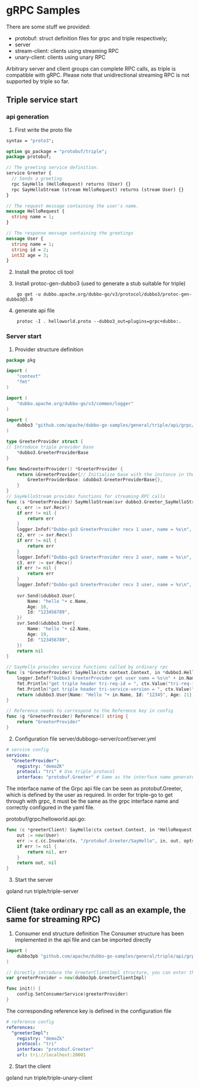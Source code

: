 # gRPC Samples

There are some stuff we provided:

- protobuf: struct definition files for grpc and triple respectively;
- server
- stream-client: clients using streaming RPC
- unary-client: clients using unary RPC

Arbitrary server and client groups can complete RPC calls, as triple is compatible with gRPC. Please note that unidirectional streaming RPC is not supported by triple so far.

## Triple service start

### api generation

1. First write the proto file

```protobuf
syntax = "proto3";

option go_package = "protobuf/triple";
package protobuf;

// The greeting service definition.
service Greeter {
  // Sends a greeting
  rpc SayHello (HelloRequest) returns (User) {}
  rpc SayHelloStream (stream HelloRequest) returns (stream User) {}
}

// The request message containing the user's name.
message HelloRequest {
  string name = 1;
}

// The response message containing the greetings
message User {
  string name = 1;
  string id = 2;
  int32 age = 3;
}

```
2. Install the protoc cli tool
    
3. Install protoc-gen-dubbo3 (used to generate a stub suitable for triple)    
```shell
    go get -u dubbo.apache.org/dubbo-go/v3/protocol/dubbo3/protoc-gen-dubbo3@3.0
```

4. generate api file
```shell
    protoc -I . helloworld.proto --dubbo3_out=plugins=grpc+dubbo:.
```

### Server start

1. Provider structure definition
```go
package pkg

import (
    "context"
    "fmt"
)

import (
    "dubbo.apache.org/dubbo-go/v3/common/logger"
)

import (
    dubbo3 "github.com/apache/dubbo-go-samples/general/triple/api/grpc/protobuf/triple"
)

type GreeterProvider struct {
// Introduce triple provider base
    *dubbo3.GreeterProviderBase
}

func NewGreeterProvider() *GreeterProvider {
    return &GreeterProvider{// Initialize base with the instance in the generated api
        GreeterProviderBase: &dubbo3.GreeterProviderBase{},
    }
}
// SayHelloStream provides functions for streaming RPC calls
func (s *GreeterProvider) SayHelloStream(svr dubbo3.Greeter_SayHelloStreamServer) error {
    c, err := svr.Recv()
    if err != nil {
        return err
    }
    logger.Infof("Dubbo-go3 GreeterProvider recv 1 user, name = %s\n", c.Name)
    c2, err := svr.Recv()
    if err != nil {
        return err
    }
    logger.Infof("Dubbo-go3 GreeterProvider recv 2 user, name = %s\n", c2.Name)
    c3, err := svr.Recv()
    if err != nil {
        return err
    }
    logger.Infof("Dubbo-go3 GreeterProvider recv 3 user, name = %s\n", c3.Name)
    
    svr.Send(&dubbo3.User{
        Name: "hello "+ c.Name,
        Age: 18,
        Id: "123456789",
    })
    svr.Send(&dubbo3.User{
        Name: "hello "+ c2.Name,
        Age: 19,
        Id: "123456789",
    })
    return nil
}

// SayHello provides service functions called by ordinary rpc
func (s *GreeterProvider) SayHello(ctx context.Context, in *dubbo3.HelloRequest) (*dubbo3.User, error) {
    logger.Infof("Dubbo3 GreeterProvider get user name = %s\n" + in.Name)
    fmt.Println("get triple header tri-req-id = ", ctx.Value("tri-req-id"))
    fmt.Println("get triple header tri-service-version = ", ctx.Value("tri-service-version"))
    return &dubbo3.User{Name: "Hello "+ in.Name, Id: "12345", Age: 21}, nil
}

// Reference needs to correspond to the Reference key in config
func (g *GreeterProvider) Reference() string {
    return "GreeterProvider"
}
```
2. Configuration file
   server/dubbogo-server/conf/server.yml
```yaml
# service config
services:
  "GreeterProvider":
    registry: "demoZK"
    protocol: "tri" # Use triple protocol
    interface: "protobuf.Greeter" # Same as the interface name generated by grpc, as follows
```

The interface name of the Grpc api file can be seen as protobuf.Greeter, which is defined by the user as required.
In order for triple-go to get through with grpc, it must be the same as the grpc interface name and correctly configured in the yaml file.

protobuf/grpc/helloworld.api.go:
```go
func (c *greeterClient) SayHello(ctx context.Context, in *HelloRequest, opts ...grpc.CallOption) (*User, error) {
    out := new(User)
    err := c.cc.Invoke(ctx, "/protobuf.Greeter/SayHello", in, out, opts...)
    if err != nil {
        return nil, err
    }
    return out, nil
}
```

3. Start the server

goland run
triple/triple-server

## Client (take ordinary rpc call as an example, the same for streaming RPC)

1. Consumer end structure definition
   The Consumer structure has been implemented in the api file and can be imported directly
```go
import (
    dubbo3pb "github.com/apache/dubbo-go-samples/general/triple/api/grpc/protobuf/triple"
)

// Directly introduce the GreeterClientImpl structure, you can enter the structure, and see the Reference as "greeterImpl"
var greeterProvider = new(dubbo3pb.GreeterClientImpl)

func init() {
    config.SetConsumerService(greeterProvider)
}
```

The corresponding reference key is defined in the configuration file
```yaml
# reference config
references:
  "greeterImpl":
    registry: "demoZk"
    protocol: "tri"
    interface: "protobuf.Greeter"
    url: tri://localhost:20001
```

2. Start the client

goland run
triple/triple-unary-client